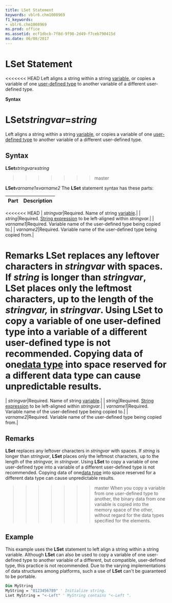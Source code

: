 ```yaml
---
title: LSet Statement
keywords: vblr6.chm1008969
f1_keywords:
- vblr6.chm1008969
ms.prod: office
ms.assetid: ecf1dbcb-7f8d-9f98-2d49-f7ceb790415d
ms.date: 06/08/2017
---
```



# LSet Statement

<<<<<<< HEAD
Left aligns a string within a string [variable](../../Glossary/vbe-glossary.md), or copies a variable of one [user-defined type](../../Glossary/vbe-glossary.md) to another variable of a different user-defined type.

 **Syntax**

 **LSet**_stringvar_**=**_string_
=======
Left aligns a string within a string [variable](../../Glossary/vbe-glossary.md#variable), or copies a variable of one [user-defined type](../../Glossary/vbe-glossary.md#user-defined-type) to another variable of a different user-defined type.

## Syntax

**LSet**_stringvar_**=**_string_
>>>>>>> master

 **LSet**_varname1_**=**_varname2_
The  **LSet** statement syntax has these parts:


|**Part**|**Description**|
|:-----|:-----|
<<<<<<< HEAD
| _stringvar_|Required. Name of string [variable](../../Glossary/vbe-glossary.md).|
| _string_|Required. [String expression](../../Glossary/vbe-glossary.md) to be left-aligned within _stringvar._|
| _varname1_|Required. Variable name of the user-defined type being copied to.|
| _varname2_|Required. Variable name of the user-defined type being copied from.|

 **Remarks**
 **LSet** replaces any leftover characters in _stringvar_ with spaces.
If  _string_ is longer than _stringvar_, **LSet** places only the leftmost characters, up to the length of the _stringvar,_ in _stringvar_.
Using  **LSet** to copy a variable of one user-defined type into a variable of a different user-defined type is not recommended. Copying data of one[data type](../../Glossary/vbe-glossary.md) into space reserved for a different data type can cause unpredictable results.
=======
| _stringvar_|Required. Name of string [variable](../../Glossary/vbe-glossary.md#variable).|
| _string_|Required. [String expression](../../Glossary/vbe-glossary.md#string-expression) to be left-aligned within _stringvar._|
| _varname1_|Required. Variable name of the user-defined type being copied to.|
| _varname2_|Required. Variable name of the user-defined type being copied from.|

## Remarks

**LSet** replaces any leftover characters in _stringvar_ with spaces.
If  _string_ is longer than _stringvar_, **LSet** places only the leftmost characters, up to the length of the _stringvar,_ in _stringvar_.
Using  **LSet** to copy a variable of one user-defined type into a variable of a different user-defined type is not recommended. Copying data of one[data type](../../Glossary/vbe-glossary.md#data-type) into space reserved for a different data type can cause unpredictable results.
>>>>>>> master
When you copy a variable from one user-defined type to another, the binary data from one variable is copied into the memory space of the other, without regard for the data types specified for the elements.

## Example

This example uses the  **LSet** statement to left align a string within a string variable. Although **LSet** can also be used to copy a variable of one user-defined type to another variable of a different, but compatible, user-defined type, this practice is not recommended. Due to the varying implementations of data structures among platforms, such a use of **LSet** can't be guaranteed to be portable.


```vb
Dim MyString 
MyString = "0123456789" ' Initialize string. 
Lset MyString = "<-Left" ' MyString contains "<-Left ". 

```


